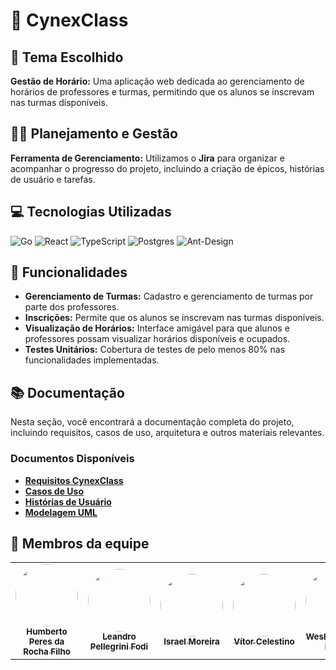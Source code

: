 # 📒 CynexClass

## 📅 Tema Escolhido
**Gestão de Horário:** Uma aplicação web dedicada ao gerenciamento de horários de professores e turmas, permitindo que os alunos se inscrevam nas turmas disponíveis.

## ✍🏻 Planejamento e Gestão
**Ferramenta de Gerenciamento:** Utilizamos o **Jira** para organizar e acompanhar o progresso do projeto, incluindo a criação de épicos, histórias de usuário e tarefas.

## 💻 Tecnologias Utilizadas

  ![Go](https://img.shields.io/badge/go-%2300ADD8.svg?style=for-the-badge&logo=go&logoColor=white) ![React](https://img.shields.io/badge/react-%2320232a.svg?style=for-the-badge&logo=react&logoColor=%2361DAFB) ![TypeScript](https://img.shields.io/badge/typescript-%23007ACC.svg?style=for-the-badge&logo=typescript&logoColor=white) ![Postgres](https://img.shields.io/badge/postgres-%23316192.svg?style=for-the-badge&logo=postgresql&logoColor=white) ![Ant-Design](https://img.shields.io/badge/-AntDesign-%230170FE?style=for-the-badge&logo=ant-design&logoColor=white) 

## 🚀 Funcionalidades
- **Gerenciamento de Turmas:** Cadastro e gerenciamento de turmas por parte dos professores.
- **Inscrições:** Permite que os alunos se inscrevam nas turmas disponíveis.
- **Visualização de Horários:** Interface amigável para que alunos e professores possam visualizar horários disponíveis e ocupados.
- **Testes Unitários:** Cobertura de testes de pelo menos 80% nas funcionalidades implementadas.

## 📚 Documentação

Nesta seção, você encontrará a documentação completa do projeto, incluindo requisitos, casos de uso, arquitetura e outros materiais relevantes.

### Documentos Disponíveis
- **[Requisitos CynexClass](https://github.com/user-attachments/files/17424718/Requisitos_CynexClass.pdf)**
- **[Casos de Uso](link-para-o-documento)**
- **[Histórias de Usuário](link-para-o-documento)**
- **[Modelagem UML](link-para-o-documento)**

## 👥 Membros da equipe

<table align="center">
  <tr>
    <td align="center"><a href="https://github.com/humberto-peres"><img style="border-radius: 50%;" src="https://avatars.githubusercontent.com/u/118866895?s=400&u=a12412e21705d58ab604be67c1e1431c80174b64&v=4" width="100px;" /><br /><sub><b>Humberto Peres da Rocha Filho</b></sub></a><br /><a href="https://github.com/humberto-peres" title="Humberto Peres da Rocha Filho"></a></td>
    <td align="center"><a href="https://github.com/Pellegr1n1"><img style="border-radius: 50%;" src="https://avatars.githubusercontent.com/u/119978954?v=4" width="100px;"/><br /><sub><b>Leandro Pellegrini Fodi</b></sub></a><br /><a href="https://github.com/Pellegr1n1" title="Leandro Pellegrini Fodi"></a></td>
    <td align="center"><a href="https://github.com/icl00ud"><img style="border-radius: 50%;" src="https://avatars.githubusercontent.com/u/98751190?v=4" width="100px;" alt=""/><br /><sub><b>Israel Moreira</b></sub></a><br /><a href="https://github.com/icl00ud" title="Israel Moreira"></a></td>
    <td align="center"><a href="https://github.com/v0cs"><img style="border-radius: 50%;" src="https://avatars.githubusercontent.com/u/104214178?v=4" width="100px;"/><br /><sub><b>Vítor Celestino</b></sub></a><br /><a href="https://github.com/v0cs" title="Vítor Celestino"></a></td>
    <td align="center"><a href="https://github.com/WesllyHn"><img style="border-radius: 50%;" src="https://avatars.githubusercontent.com/u/117309594?v=4" width="100px;"/><br /><sub><b>Weslly Hendler Neres</b></sub></a><br /><a href=https://github.com/WesllyHn" title="Weslly Hendler Neres"></a></td>
  </tr>
</table>
